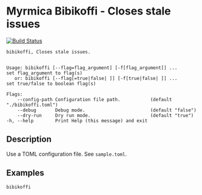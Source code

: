 # Myrmica Bibikoffi - Closes stale issues

[![Build Status](https://travis-ci.org/containous/bibikoffi.svg?branch=master)](https://travis-ci.org/containous/bibikoffi)

```shell
bibikoffi, Closes stale issues.


Usage: bibikoffi [--flag=flag_argument] [-f[flag_argument]] ...     set flag_argument to flag(s)
   or: bibikoffi [--flag[=true|false| ]] [-f[true|false| ]] ...     set true/false to boolean flag(s)

Flags:
    --config-path Configuration file path.           (default "./bibikoffi.toml")
    --debug       Debug mode.                        (default "false")
    --dry-run     Dry run mode.                      (default "true")
-h, --help        Print Help (this message) and exit
```

## Description

Use a TOML configuration file. See `sample.toml`.

## Examples

```bash
bibikoffi
```
